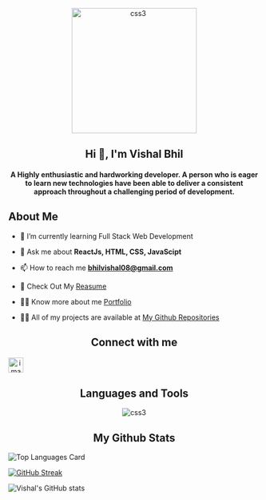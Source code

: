 <p align="center">
    <img width="250px" src="https://media.istockphoto.com/id/1220008323/vector/programmer-works-at-home-at-the-computer-remote-work-in-the-home-office-it-specialist.jpg?s=612x612&w=0&k=20&c=nllsdf4b2odpZtwsPbz6Qj0NtxhYYZntwJAC5jsQjbE=" alt="css3"/>   
</p>
<h2 align="center">Hi 👋, I'm Vishal Bhil</h2>

<!-- <h3 align="center">Full Stack Web Developer </h3> -->

<h4 align="center">A Highly enthusiastic and hardworking developer. A person who is eager to learn new technologies have been able to deliver a consistent approach throughout a challenging period of development.</h4>

<h2>About Me</h2>

- 🌱 I’m currently learning Full Stack Web Development

- 💬 Ask me about **ReactJs, HTML, CSS, JavaScipt**

- 📫 How to reach me **bhilvishal08@gmail.com**

- 📄 Check Out My <a href="https://drive.google.com/file/d/1on17rBpR6XtNoWAwAqc5kCt5H9PJ4UDQ/view?usp=sharing">Reasume </a>

- 👨‍💻 Know more about me <a href="https://vishal-bhil.github.io/">Portfolio</a>

- 👨‍💻 All of my projects are available at <a href="https://vishal-bhil.github.io/">My Github Repositories</a>

<h2 align="center">Connect with me</h2>
<p align="center">
  
 <a align="center" href="https://www.linkedin.com/in/vishal-bhil/"><img src="https://raw.githubusercontent.com/rahuldkjain/github-profile-readme-generator/master/src/images/icons/Social/linked-in-alt.svg" alt="image" width="30px" /></a>
 </p>

<h2 align="center">Languages and Tools</h2>
<p align="center">
    <img src="https://user-images.githubusercontent.com/82999542/132934744-131c1891-4a4f-4e88-a64a-36720ad7470b.png" alt="css3"/>   

 </p>
 <h2 align="center">My Github Stats</h2>

![Top Languages Card](https://github-readme-stats.vercel.app/api/top-langs/?username=vishal-bhil&layout=compact)

[![GitHub Streak](https://github-readme-streak-stats.herokuapp.com?user=vishal-bhil)](https://git.io/streak-stats)


![Vishal's GitHub stats](https://github-readme-stats.vercel.app/api?username=vishal-bhil&show_icons=true&theme=radical)




